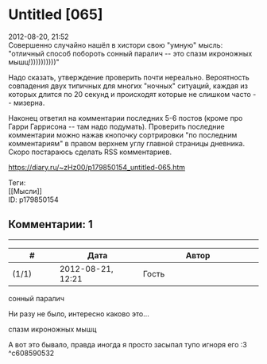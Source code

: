 Untitled [065]
==============

  
2012-08-20, 21:52  
 Совершенно случайно нашёл в хистори свою "умную" мысль:   
 "отличный способ побороть сонный паралич -- это спазм икроножных мышц!))))))))))"   
   
 Надо сказать, утверждение проверить почти нереально. Вероятность совпадения двух типичных для многих "ночных" ситуаций, каждая из которых длится по 20 секунд и происходят которые не слишком часто -- мизерна.   
   
  Наконец ответил на комментарии последних 5-6 постов (кроме про Гарри Гаррисона -- там надо подумать). Проверить последние комментарии можно нажав кнопочку сортрировки "по последним комментариям" в правом верхнем углу главной страницы дневника. Скоро постараюсь сделать RSS комментариев.    
  
<https://diary.ru/~zHz00/p179850154_untitled-065.htm>  
  
Теги:  
[[Мысли]]  
ID: p179850154  


Комментарии: 1
--------------

  


---



|         #         |              Дата              |                     Автор                     |           ID           |
| --- | --- | --- | --- |
| (1/1) | 2012-08-21, 12:21 | Гость | c608590532 |

  
  сонный паралич    
   
 Ни разу не было, интересно каково это...   
   
  спазм икроножных мышц    
   
 А вот это бывало, правда иногда я просто засыпал тупо игноря его :3   
 ^c608590532